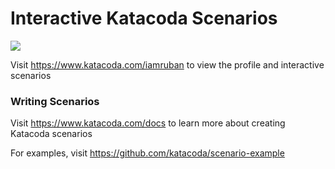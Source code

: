 # Interactive Katacoda Scenarios

[![](http://shields.katacoda.com/katacoda/iamruban/count.svg)](https://www.katacoda.com/iamruban "Get your profile on Katacoda.com")

Visit https://www.katacoda.com/iamruban to view the profile and interactive scenarios

### Writing Scenarios
Visit https://www.katacoda.com/docs to learn more about creating Katacoda scenarios

For examples, visit https://github.com/katacoda/scenario-example

